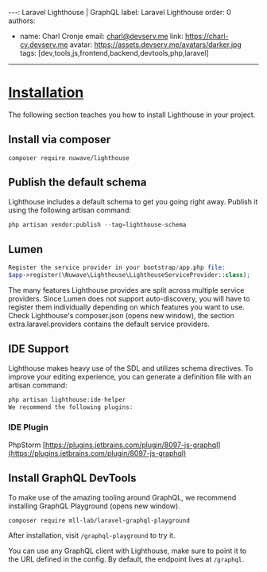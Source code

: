 ---: Laravel Lighthouse | GraphQL
label: Laravel Lighthouse
order: 0
authors:
  - name: Charl Cronje
    email: charl@devserv.me
    link: https://charl-cv.devserv.me
    avatar: https://assets.devserv.me/avatars/darker.jpg
tags: [dev,tools,js,frontend,backend,devtools,php,laravel]
---
# [Installation](https://lighthouse-php.com/5/getting-started/installation.html#ide-support)

The following section teaches you how to install Lighthouse in your project.

## Install via composer

```shell
composer require nuwave/lighthouse
```

## Publish the default schema

Lighthouse includes a default schema to get you going right away. Publish it using the following artisan command:

```php
php artisan vendor:publish --tag=lighthouse-schema
```

## Lumen

```php
Register the service provider in your bootstrap/app.php file:
$app->register(\Nuwave\Lighthouse\LighthouseServiceProvider::class);
```

The many features Lighthouse provides are split across multiple service providers. Since Lumen does not support auto-discovery, you will have to register them individually depending on which features you want to use. Check Lighthouse's composer.json (opens new window), the section extra.laravel.providers contains the default service providers.

## IDE Support

Lighthouse makes heavy use of the SDL and utilizes schema directives. To improve your editing experience, you can generate a definition file with an artisan command:

```php
php artisan lighthouse:ide-helper
We recommend the following plugins:
```

### IDE	Plugin

PhpStorm    [https://plugins.jetbrains.com/plugin/8097-js-graphql](https://plugins.jetbrains.com/plugin/8097-js-graphql)

## Install GraphQL DevTools

To make use of the amazing tooling around GraphQL, we recommend installing GraphQL Playground (opens new window).

`composer require mll-lab/laravel-graphql-playground`

After installation, visit `/graphql-playground` to try it.

You can use any GraphQL client with Lighthouse, make sure to point it to the URL defined in the config. By default, the endpoint lives at `/graphql`.